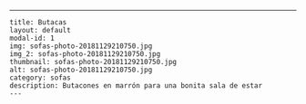 ---
	title: Butacas
	layout: default
	modal-id: 1
	img: sofas-photo-20181129210750.jpg
	img_2: sofas-photo-20181129210750.jpg
	thumbnail: sofas-photo-20181129210750.jpg
	alt: sofas-photo-20181129210750.jpg
	category: sofas
	description: Butacones en marrón para una bonita sala de estar
	---
	